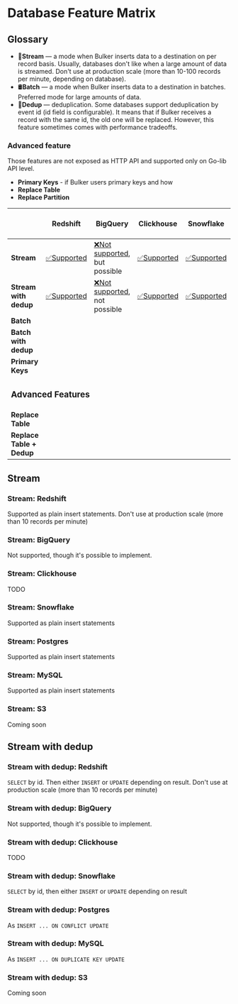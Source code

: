 # Database Feature Matrix

## Glossary

* 🚿**Stream** — a mode when Bulker inserts data to a destination on per record basis. Usually,
databases don't like when a large amount of data is streamed. Don't use at production scale (more than 10-100 records per minute, 
depending on database).
* 🛢️**Batch** — a mode when Bulker inserts data to a destination in batches. Preferred mode for large amounts of data.
* 🐫**Dedup** — deduplication. Some databases support deduplication by event id (id field is configurable). It means that if Bulker receives
a record with the same id, the old one will be replaced. However, this feature sometimes comes with performance tradeoffs.

### Advanced feature

Those features are not exposed as HTTP API and supported only on Go-lib API level.

* **Primary Keys** - if Bulker users primary keys and how
* **Replace Table**
* **Replace Partition**




<table>
    <thead>
        <tr>
            <th></th>
            <th>Redshift</th>
            <th>BigQuery</th>
            <th>Clickhouse</th>
            <th>Snowflake</th>
            <th>Postgres</th>
            <th>MySQL</th>  
            <th>S3 <i>(coming soon)</i></th>
        </tr>
    </thead>
    <tbody>
        <tr>
            <td><b>Stream</b></td>
            <td>
                <!--Redshift-->
                <a href="#stream-redshift">✅Supported</a>
            </td>
            <td>
                <!--BigQuery-->
                <a href="#stream-bigquery">❌Not supported</a>, but possible
            </td>
            <td>
                <!--Clickhouse-->
                <a href="#stream-clickhouse">✅Supported</a>
            </td>
            <td>
                <!--Snowflake-->
                <a href="#stream-snowflake">✅Supported</a>
            </td>
            <td>
                <!--Postgres-->
                <a href="#stream-postgres">✅Supported</a>
            </td>
            <td>
                <!--MySQL-->
                <a href="#stream-mysql">✅Supported</a>
            </td>
            <td>
                <!--S3-->
            </td>
        </tr>
        <tr>
            <td><b>Stream with dedup</b></td>
            <td>
                <!--Redshift-->
                <a href="#stream-with-dedup-redshift">✅Supported</a>
            </td>
            <td>
                <!--BigQuery-->
                <a href="#stream-with-dedup-redshift">❌Not supported</a>, not possible
            </td>
            <td>
                <!--Clickhouse-->
                <a href="#stream-with-dedup-clickhouse">✅Supported</a>
            </td>
            <td>
                <!--Snowflake-->
                <a href="#stream-with-dedup-snowflake">✅Supported</a>
            </td>
            <td>
                <!--Postgres-->
                <a href="#stream-with-dedup-snowflake">✅Supported</a>
            </td>
            <td>
                <!--MySQL-->
                <a href="#stream-with-dedup-snowflake">✅Supported</a>
            </td>
            <td>
                <!--S3-->
            </td>
        </tr>
        <tr>
            <td><b>Batch</b></td>
            <td>
                <!--Redshift-->
            </td>
            <td>
                <!--BigQuery-->
            </td>
            <td>
                <!--Clickhouse-->
            </td>
            <td>
                <!--Snowflake-->
            </td>
            <td>
                <!--Postgres-->
            </td>
            <td>
                <!--MySQL-->
            </td>
            <td>
                <!--S3-->
            </td>
        </tr>
        <tr>
            <td><b>Batch with dedup</b></td>
            <td>
                <!--Redshift-->
            </td>
            <td>
                <!--BigQuery-->
            </td>
            <td>
                <!--Clickhouse-->
            </td>
            <td>
                <!--Snowflake-->
            </td>
            <td>
                <!--Postgres-->
            </td>
            <td>
                <!--MySQL-->
            </td>
            <td>
                <!--S3-->
            </td>
        </tr>
        <tr>
            <td><b>Primary Keys</b></td>
            <td>
                <!--Redshift-->
            </td>
            <td>
                <!--BigQuery-->
            </td>
            <td>
                <!--Clickhouse-->
            </td>
            <td>
                <!--Snowflake-->
            </td>
            <td>
                <!--Postgres-->
            </td>
            <td>
                <!--MySQL-->
            </td>
            <td>
                <!--S3-->
            </td>
        </tr>        
        <tr>
            <td colspan="5">
                <h3>Advanced Features</h3>
            </td>
        </tr>
        <tr>
            <td><b>Replace Table</b></td>
            <td>
                <!--Redshift-->
            </td>
            <td>
                <!--BigQuery-->
            </td>
            <td>
                <!--Clickhouse-->
            </td>
            <td>
                <!--Snowflake-->
            </td>
            <td>
                <!--Postgres-->
            </td>
            <td>
                <!--MySQL-->
            </td>
            <td>
                <!--S3-->
            </td>
        </tr>
        <tr>
            <td><b>Replace Table + Dedup</b></td>
            <td>
                <!--Redshift-->
            </td>
            <td>
                <!--BigQuery-->
            </td>
            <td>
                <!--Clickhouse-->
            </td>
            <td>
                <!--Snowflake-->
            </td>
            <td>
                <!--Postgres-->
            </td>
            <td>
                <!--MySQL-->
            </td>
            <td>
                <!--S3-->
            </td>
        </tr>
    </tbody>
</table>

## Stream

### Stream: Redshift

Supported as plain insert statements. Don't use at production scale (more than 10 records per minute)

### Stream: BigQuery

Not supported, though it's possible to implement.

### Stream: Clickhouse

TODO

### Stream: Snowflake

Supported as plain insert statements

### Stream: Postgres

Supported as plain insert statements

### Stream: MySQL

Supported as plain insert statements

### Stream: S3

Coming soon

## Stream with dedup

### Stream with dedup: Redshift

`SELECT` by id. Then either `INSERT` or `UPDATE` depending on result. Don't use at production scale (more than 10 records per minute)

### Stream with dedup: BigQuery

Not supported, though it's possible to implement.

### Stream with dedup: Clickhouse

TODO

### Stream with dedup: Snowflake

`SELECT` by id, then either `INSERT` or `UPDATE` depending on result

### Stream with dedup: Postgres

As `INSERT ... ON CONFLICT UPDATE`

### Stream with dedup: MySQL

As `INSERT ... ON DUPLICATE KEY UPDATE`

### Stream with dedup: S3

Coming soon


